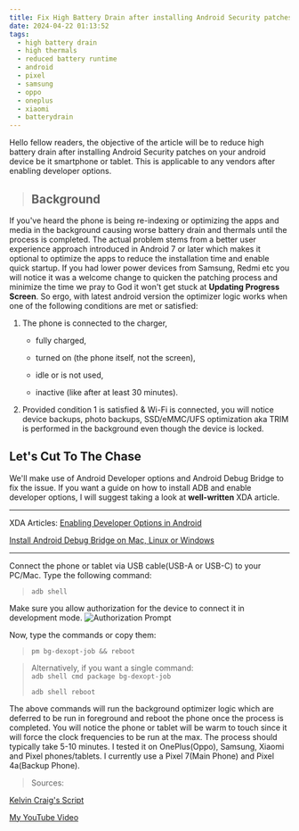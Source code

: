 ```yaml
---
title: Fix High Battery Drain after installing Android Security patches
date: 2024-04-22 01:13:52
tags:
  - high battery drain
  - high thermals
  - reduced battery runtime
  - android
  - pixel
  - samsung
  - oppo
  - oneplus
  - xiaomi
  - batterydrain
---
```

Hello fellow readers, the objective of the article will be to reduce high battery drain after installing Android Security patches on your android device be it smartphone or tablet. This is applicable to any vendors after enabling developer options.

> ## Background

If you've heard the phone is being re-indexing or optimizing the apps and media in the background causing worse battery drain and thermals until the process is completed. The actual problem stems from a better user experience approach introduced in Android 7 or later which makes it optional to optimize the apps to reduce the installation time and enable quick startup.
If you had lower power devices from Samsung, Redmi etc you will notice it was a welcome change to quicken the patching process and minimize the time we pray to God it won\'t get stuck at **Updating Progress Screen**. <!-- more -->
So ergo, with latest android version the optimizer logic works when one of the following conditions are met or satisfied:

1. The phone is connected to the charger,

    - fully charged,

    - turned on (the phone itself, not the screen),

    - idle or is not used,

    - inactive (like after at least 30 minutes).
2. Provided condition 1 is satisfied & Wi-Fi is connected,  you will notice device backups, photo backups, SSD/eMMC/UFS optimization aka TRIM is performed in the background even though the device is locked.

## Let\'s Cut To The Chase

We'll make use of Android Developer options and Android Debug Bridge to fix the issue. If you want a guide on how to install ADB and enable developer options, I will suggest taking a look at **well-written** XDA article.

---
XDA Articles:
[Enabling Developer Options in Android][def]

[Install Android Debug Bridge on Mac, Linux or Windows][def2]

---

Connect the phone or tablet via USB cable(USB-A or USB-C) to your PC/Mac.
Type the following command:

>`adb shell`

Make sure you allow authorization for the device to connect it in development mode.
<span>
![Authorization Prompt](https://i.imgur.com/WyTIxH4.jpg)
</span>

Now, type the commands or copy them:
>`pm bg-dexopt-job && reboot`

> Alternatively, if you want a single command:<br>
>`adb shell cmd package bg-dexopt-job`
>
>`adb shell reboot`

The above commands will run the background optimizer logic which are deferred to be run in foreground and reboot the phone once the process is completed. You will notice the phone or tablet will be warm to touch since it will force the clock frequencies to be run at the max.
The process should typically take 5-10 minutes. I tested it on OnePlus(Oppo), Samsung, Xiaomi and Pixel phones/tablets.
I currently use a Pixel 7(Main Phone) and Pixel 4a(Backup Phone).

> Sources:

[Kelvin Craig's Script][def3]

[My YouTube Video][def4]

[def]: https://www.xda-developers.com/android-developer-options/
[def2]: https://www.xda-developers.com/install-adb-windows-macos-linux/
[def3]: https://github.com/KelvinCrag/Optimizer
[def4]: https://youtu.be/W7T1Gk0MtYo?si=cH8lXvOujdz8l_mr
